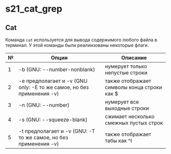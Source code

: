# s21_cat_grep

## Cat

Команда `cat` используется для вывода содержимого любого файла в терминал. 
У этой команды были реалиизованы некоторые флаги.

| № | Опции | Описание |
| --- | --- | --- |
| 1 | -b (GNU: --number-nonblank) | нумерует только непустые строки
| 2 | -e предполагает и -v (GNU only: -E то же самое, но без применения -v) | также отображает символы конца строки как $ |
| 3 | -n (GNU: --number) | нумерует все выходные строки | 
| 4 | -s (GNU: --squeeze-blank) | сжимает несколько смежных пустых строк |
| 5 | -t предполагает и -v (GNU: -T то же самое, но без применения -v) | также отображает табы как ^I |